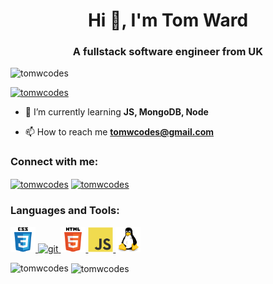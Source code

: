 <h1 align="center">Hi 👋, I'm Tom Ward</h1>
<h3 align="center">A fullstack software engineer from UK</h3>

<p align="left"> <img src="https://komarev.com/ghpvc/?username=tomwcodes&label=Profile%20views&color=0e75b6&style=flat" alt="tomwcodes" /> </p>

<p align="left"> <a href="https://twitter.com/tomwcodes" target="blank"><img src="https://img.shields.io/twitter/follow/tomwcodes?logo=twitter&style=for-the-badge" alt="tomwcodes" /></a> </p>

- 🌱 I’m currently learning **JS, MongoDB, Node**

- 📫 How to reach me **tomwcodes@gmail.com**

<h3 align="left">Connect with me:</h3>
<p align="left">
<a href="https://twitter.com/tomwcodes" target="blank"><img align="center" src="https://raw.githubusercontent.com/rahuldkjain/github-profile-readme-generator/master/src/images/icons/Social/twitter.svg" alt="tomwcodes" height="30" width="40" /></a>
<a href="https://linkedin.com/in/tomwcodes" target="blank"><img align="center" src="https://raw.githubusercontent.com/rahuldkjain/github-profile-readme-generator/master/src/images/icons/Social/linked-in-alt.svg" alt="tomwcodes" height="30" width="40" /></a>
</p>

<h3 align="left">Languages and Tools:</h3>
<p align="left"> <a href="https://www.w3schools.com/css/" target="_blank" rel="noreferrer"> <img src="https://raw.githubusercontent.com/devicons/devicon/master/icons/css3/css3-original-wordmark.svg" alt="css3" width="40" height="40"/> </a> <a href="https://git-scm.com/" target="_blank" rel="noreferrer"> <img src="https://www.vectorlogo.zone/logos/git-scm/git-scm-icon.svg" alt="git" width="40" height="40"/> </a> <a href="https://www.w3.org/html/" target="_blank" rel="noreferrer"> <img src="https://raw.githubusercontent.com/devicons/devicon/master/icons/html5/html5-original-wordmark.svg" alt="html5" width="40" height="40"/> </a> <a href="https://developer.mozilla.org/en-US/docs/Web/JavaScript" target="_blank" rel="noreferrer"> <img src="https://raw.githubusercontent.com/devicons/devicon/master/icons/javascript/javascript-original.svg" alt="javascript" width="40" height="40"/> </a> <a href="https://www.linux.org/" target="_blank" rel="noreferrer"> <img src="https://raw.githubusercontent.com/devicons/devicon/master/icons/linux/linux-original.svg" alt="linux" width="40" height="40"/> </a> </p>

<p><img align="left" src="https://github-readme-stats.vercel.app/api/top-langs?username=tomwcodes&show_icons=true&locale=en&layout=compact" alt="tomwcodes" /></p>

<p>&nbsp;<img align="center" src="https://github-readme-stats.vercel.app/api?username=tomwcodes&show_icons=true&locale=en" alt="tomwcodes" /></p>
